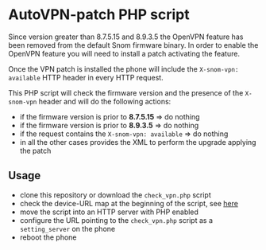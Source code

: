 # AutoVPN-patch PHP script

Since version greater than 8.7.5.15 and 8.9.3.5 the OpenVPN feature has been removed from the default Snom firmware binary.
In order to enable the OpenVPN feature you will need to install a patch activating the feature.

Once the VPN patch is installed the phone will include the `X-snom-vpn: available` HTTP header in every HTTP request.

This PHP script will check the firmware version and the presence of the `X-snom-vpn` header and will do the following actions:
* if the firmware version is prior to **8.7.5.15** => do nothing
* if the firmware version is prior to **8.9.3.5** => do nothing
* if the request contains the `X-snom-vpn: available` => do nothing
* in all the other cases provides the XML to perform the upgrade applying the patch

## Usage

* clone this repository or download the `check_vpn.php` script
* check the  device-URL map at the beginning of the script, see [here](http://wiki.snom.com/VPN_Support)
* move the script into an HTTP server with PHP enabled
* configure the URL pointing to the `check_vpn.php` script as a `setting_server` on the phone
* reboot the phone
